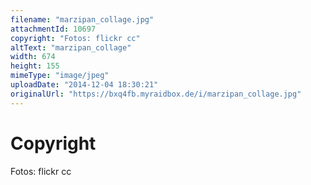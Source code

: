 ```yaml
---
filename: "marzipan_collage.jpg"
attachmentId: 10697
copyright: "Fotos: flickr cc"
altText: "marzipan_collage"
width: 674
height: 155
mimeType: "image/jpeg"
uploadDate: "2014-12-04 18:30:21"
originalUrl: "https://bxq4fb.myraidbox.de/i/marzipan_collage.jpg"
---
```


# Copyright

Fotos: flickr cc

